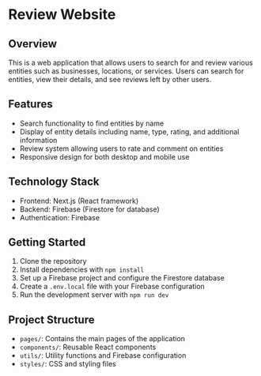# Review Website

## Overview

This is a web application that allows users to search for and review various entities such as businesses, locations, or services. Users can search for entities, view their details, and see reviews left by other users.

## Features

- Search functionality to find entities by name
- Display of entity details including name, type, rating, and additional information
- Review system allowing users to rate and comment on entities
- Responsive design for both desktop and mobile use

## Technology Stack

- Frontend: Next.js (React framework)
- Backend: Firebase (Firestore for database)
- Authentication: Firebase

## Getting Started

1. Clone the repository
2. Install dependencies with `npm install`
3. Set up a Firebase project and configure the Firestore database
4. Create a `.env.local` file with your Firebase configuration
5. Run the development server with `npm run dev`

## Project Structure

- `pages/`: Contains the main pages of the application
- `components/`: Reusable React components
- `utils/`: Utility functions and Firebase configuration
- `styles/`: CSS and styling files